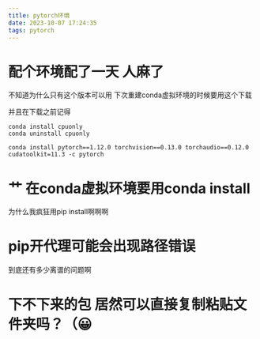 ```yaml
---
title: pytorch环境
date: 2023-10-07 17:24:35
tags: pytorch
---
```


# 配个环境配了一天 人麻了

不知道为什么只有这个版本可以用 下次重建conda虚拟环境的时候要用这个下载 

并且在下载之前记得

```
conda install cpuonly
conda uninstall cpuonly
```



```
conda install pytorch==1.12.0 torchvision==0.13.0 torchaudio==0.12.0 cudatoolkit=11.3 -c pytorch
```





# 艹 在conda虚拟环境要用conda install  

为什么我疯狂用pip install啊啊啊

# pip开代理可能会出现路径错误

到底还有多少离谱的问题啊

# 下不下来的包 居然可以直接复制粘贴文件夹吗？（😀
